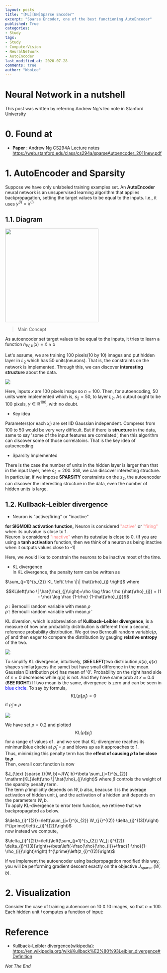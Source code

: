 ```yaml
---
layout: posts
title: "[ML][EN]Sparse Encoder"
excerpt: "Sparse Encoder, one of the best functioning AutoEncoder"
published: True
categories:
- Study
tags:
- Study
- ComputerVision
- NeuralNetwork
- AutoEncoder
last_modified_at: 2020-07-28
comments: true
author: "WooLee" 
---
```



# Neural Network in a nutshell  
This post was written by referring Andrew Ng's lec note in Stanford University

# 0. Found at 
* **Paper** : Andrew Ng CS294A Lecture notes <https://web.stanford.edu/class/cs294a/sparseAutoencoder_2011new.pdf>


# 1. AutoEncoder and Sparsity
Suppose we have only unlabeled training examples set. An **AutoEncoder** neural network is an unsupervised learning algorithm that applies backpropagation, setting the target values to be equal to the inputs. I.e., it uses $y^{(i)}=x^{(i)}$

## 1.1. Diagram
<img src="/assets/img/2020-07-28-SparseEncoder/diag1.png" width = "300">  


> Main Concept<br>  

As autoencoder set target values to be equal to the inputs, it tries to learn a function $h_{W, b}(x) = \hat{x} \approx x$

Let's assume, we are training 100 pixels(10 by 10) images and put hidden layer in $L_2$ which has 50 units(neurons). That is, the constraints on the network is implemented. Through this, we can discover **interesting structure** about the data.


<img src="/assets/img/2020-07-28-SparseEncoder/pic1.jpg">

Here, inputs $x$ are 100 pixels image so $n = 100$.
Then, for autoencoding, 50 units were implemented which is, $s_2 = 50$, to layer $L_2$. As output ought to be 100 pixels, $y \in \mathbb{R}^{100}$, with no doubt. 

* Key idea<br>  

Parameters(or each $x_i$) are set IID Gaussian independent. Compress from 100 to 50 would be very very difficult. But if there is **structure** in the data, same to say 'some of the input features are correlated', then this algorithm can discover some of those correlatoins. That is the key idea of autoencoding

* Sparsity Implemented<br>  

There is the case the number of units in the hidden layer is larger than that in the input layer, here $s_2 = 200$. Still, we can discover interesting structure. In particular, if we impose **SPARSITY** constraints on the $s_2$, the autoencoder can discover the interesting structure in the data, even the number of hidden units is large.

## 1.2. Kullback–Leibler divergence

* Neuron is "active/firing" or "inactive"<br>  

**for SIGMOID activation function,**
Neuron is considered <span style = "color: #ff8080
">"active" </span>or <span style = "color: #ff8080
">"firing" </span> when its outvalue is close to 1.  
Neuron is considered <span style = "color: #ff8080
">"inactive" </span> when its outvalue is close to 0. 
(If you are using a **tanh activation** function, then we think of a neuron as being inactive when it outputs values close to -1)

Here, we would like to constrain the neurons to be inactive most of the time.

* KL divergence<br> 
In KL divergence, the penalty term can be written as   


$\sum_{j=1}^{s_{2}} KL \left( \rho \|\| \hat{\rho}_{j} \right)$ where<br>

$$KL\left(\rho \| \hat{\rho}_{j}\right)=\rho \log \frac \rho {\hat{\rho}_{j}} + (1 - \rho) \log \frac {1-\rho} {1-\hat{\rho}_{j}}$$



$\rho$ : Bernoulli random variable with mean $\rho$ <br>
$\hat{\rho}$ : Bernoulli random variable with mean $\hat{\rho}$

KL diversion, which is abbreviation of **Kullback–Leibler divergence**, is a measure of how one probability distribution is different from a second, reference probability distribution. We got two Bernoulli random variable($\rho, \hat{\rho}$) and then eager to compare the distribution by gauging **relative entropy** of the two.



<img src="/assets/img/2020-07-28-SparseEncoder/diag2.png">  

To simplify KL divergence, intuitively, (**SEE LEFT**)two distribution $p(x), q(x)$ shapes similar(guess the same) but have small difference in the mean. Gaussian Distribution $p(x)$ has mean of '0'. Probability on the right hand side of $x=0$ decreases while $q(x)$ is not. And they have same prob at $x\approx 0.4$ (**SEE RIGHT**) If two mean is the same, divergence is zero and can be seen in <span style = "color:blue">blue circle</span>. To say by formula, $$\mathrm{KL}\left(\rho \| \hat{\rho}_{j}\right)=0$$ if $\hat{\rho}_{j}=\rho$


<img src="/assets/img/2020-07-28-SparseEncoder/diag3.png"> 

We have set $\rho = 0.2$ and plotted $$\mathrm{KL}\left(\rho \| \hat{\rho}_{j}\right)$$ for a range of values of  . and we see that KL-divergence reaches its minimun(blue circle) at $\hat{\rho}_{j}=\rho$ and blows up as it approaches to 1. <br>
Thus, minimizing this penalty term has the **effect of causing $\hat{\rho}$ to be close to $\rho$** <br>
Then, overall cost function is now



$J_{\text {sparse }}(W, b)=J(W, b)+\beta \sum_{j=1}^{s_{2}} \mathrm{KL}\left(\rho \| \hat{\rho}_{j}\right)$ where $\beta$ controls the weight of the sparsity penalty term.<br>
The term $\hat{\rho}$ implicitly depends on $W, b$ also, beacuse it is the average activation of hidden unit $j$, and the activation of a hidden unit depends on the parameters $W,b$. <br>
To apply KL-divergence to error term function, we retrieve that we backpropagated as below.  

$\delta_{i}^{(2)}=\left(\sum_{j=1}^{s_{2}} W_{j i}^{(2)} \delta_{j}^{(3)}\right) f^{\prime}\left(z_{i}^{(2)}\right)$<br>
now instead we compute,

$\delta_{i}^{(2)}=\left(\left(\sum_{j=1}^{s_{2}} W_{j i}^{(2)} \delta_{j}^{(3)}\right)+\beta\left(-\frac{\rho}{\rho_{i}}+\frac{1-\rho}{1-\rho_{i}}\right)\right) f^{\prime}\left(z_{i}^{(2)}\right)$

if we implement the autoencoder using backpropagation modified this way, you will be performing gradient descent exactly on the objective $J_{\text {sparse }}(W, b)$. 

# 2. Visualization  
Consider the case of training autoencoer on 10 X 10 images, so that $n = 100$. Each hidden unit $i$ computes a function of input:  


# Reference

* Kullback–Leibler divergence(wikipedia): <https://en.wikipedia.org/wiki/Kullback%E2%80%93Leibler_divergence#Definition>

*Not The End*